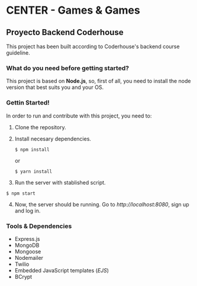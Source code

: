 # CENTER - Games & Games

## Proyecto Backend Coderhouse

This project has been built according to Coderhouse's backend course guideline.

### What do you need before getting started?

This project is based on **Node.js**, so, first of all, you need to install the
node version that best suits you and your OS.

### Gettin Started!

In order to run and contribute with this project, you need to:

1. Clone the repository.
2. Install necesary dependencies.

   ```
   $ npm install
   ```

   or

   ```
   $ yarn install
   ```

3. Run the server with stablished script.

```
$ npm start
```

4. Now, the server should be running. Go to _http://localhost:8080_, sign up and
   log in.

### Tools & Dependencies

- Express.js
- MongoDB
- Mongoose
- Nodemailer
- Twilio
- Embedded JavaScript templates (_EJS_)
- BCrypt

